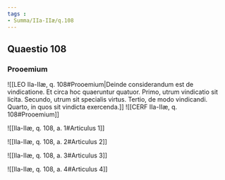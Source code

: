 ```yaml
---
tags : 
- Summa/IIa-IIæ/q.108
---
```


## Quaestio 108

### Prooemium

![[LEO IIa-IIæ, q. 108#Prooemium|Deinde considerandum est de vindicatione. Et circa hoc quaeruntur quatuor. Primo, utrum vindicatio sit licita. Secundo, utrum sit specialis virtus. Tertio, de modo vindicandi. Quarto, in quos sit vindicta exercenda.]]
![[CERF IIa-IIæ, q. 108#Prooemium]]

![[IIa-IIæ, q. 108, a. 1#Articulus 1]]

![[IIa-IIæ, q. 108, a. 2#Articulus 2]]

![[IIa-IIæ, q. 108, a. 3#Articulus 3]]

![[IIa-IIæ, q. 108, a. 4#Articulus 4]]

